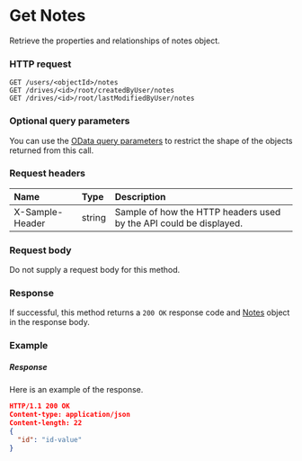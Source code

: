 # Get Notes

Retrieve the properties and relationships of notes object.
### HTTP request
```http
GET /users/<objectId>/notes
GET /drives/<id>/root/createdByUser/notes
GET /drives/<id>/root/lastModifiedByUser/notes
```
### Optional query parameters
You can use the [OData query parameters](odata-optional-query-parameters.md) to restrict the shape of the objects returned from this call.
### Request headers
| Name       | Type | Description|
|:-----------|:------|:----------|
| X-Sample-Header  | string  | Sample of how the HTTP headers used by the API could be displayed.|

### Request body
Do not supply a request body for this method.
### Response
If successful, this method returns a `200 OK` response code and [Notes](../resources/notes.md) object in the response body.
### Example
##### Response
Here is an example of the response.
```json
HTTP/1.1 200 OK
Content-type: application/json
Content-length: 22
{
  "id": "id-value"
}
```
<!-- uuid: b7e2105b-97dd-4e9a-9fe0-55eae793f5a3\n2015-10-09 15:14:08 UTC -->